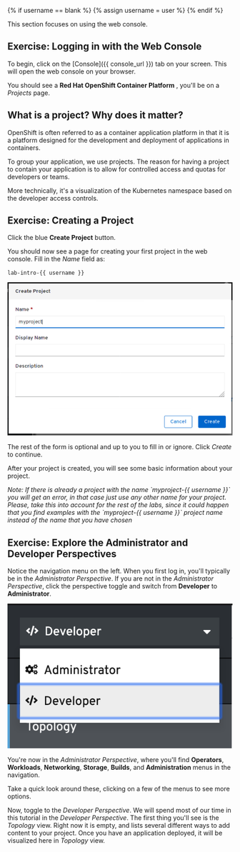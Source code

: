 
{% if username == blank %}
  {% assign username = user %}
{% endif %}

This section focuses on using the web console.

## Exercise: Logging in with the Web Console
To begin, click on the [Console]({{ console_url }}) tab on your screen. This will open the web console on your browser.

You should see a **Red Hat OpenShift Container Platform** , you'll be on a *Projects* page.

## What is a project? Why does it matter?

OpenShift is often referred to as a container application platform in that it is a platform designed for the development and deployment of applications in containers.

To group your application, we use projects. The reason for having a project to contain your application is to allow for controlled access and quotas for developers or teams.

More technically, it's a visualization of the Kubernetes namespace based on the developer access controls.

## Exercise: Creating a Project

Click the blue **Create Project** button.

You should now see a page for creating your first project in the web console. Fill in the _Name_ field as:

```copy
lab-intro-{{ username }}
```

![Create Project](../images/2create-project.png)

The rest of the form is optional and up to you to fill in or ignore. Click *Create* to continue.

After your project is created, you will see some basic information about your project.

<em>
Note: If there is already a project with the name `myproject-{{ username }}` you will get an error, in that case just use any other name for your project. Please, take this into account for the rest of the labs, since it could happen that you find examples with the `myproject-{{ username }}` project name instead of the name that you have chosen
</em>


## Exercise: Explore the Administrator and Developer Perspectives

Notice the navigation menu on the left. When you first log in, you'll typically be in the *Administrator Perspective*. If you are not in the *Administrator Perspective*, click the perspective toggle and switch from **Developer** to **Administrator**.

![Perspective Toggle](../images/2perspective.png)

You're now in the *Administrator Perspective*, where you'll find **Operators**, **Workloads**, **Networking**, **Storage**, **Builds**, and **Administration** menus in the navigation.

Take a quick look around these, clicking on a few of the menus to see more options.

Now, toggle to the *Developer Perspective*. We will spend most of our time in this tutorial in the *Developer Perspective*. The first thing you'll see is the *Topology* view. Right now it is empty, and lists several different ways to add content to your project. Once you have an application deployed, it will be visualized here in *Topology* view.

